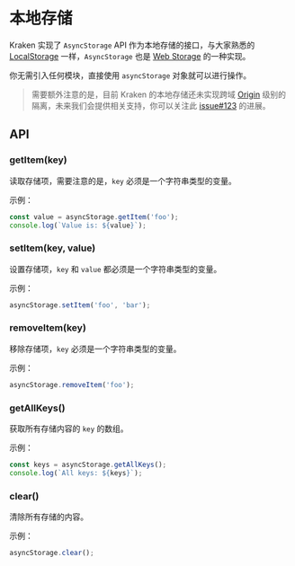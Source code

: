 # 本地存储

Kraken 实现了 `AsyncStorage` API 作为本地存储的接口，与大家熟悉的 [LocalStorage](https://developer.mozilla.org/zh-CN/docs/Web/API/Window/localStorage) 一样，`AsyncStorage` 也是 [Web Storage](https://www.w3.org/TR/webstorage/) 的一种实现。

你无需引入任何模块，直接使用 `asyncStorage` 对象就可以进行操作。

> 需要额外注意的是，目前 Kraken 的本地存储还未实现跨域 [Origin](https://developer.mozilla.org/zh-CN/docs/Glossary/Origin) 级别的隔离，未来我们会提供相关支持，你可以关注此 [issue#123](https://github.com/openkraken/kraken/issues/127) 的进展。

## API

### getItem(key)

读取存储项，需要注意的是，`key` 必须是一个字符串类型的变量。

示例：

```js
const value = asyncStorage.getItem('foo');
console.log(`Value is: ${value}`);
```

### setItem(key, value)

设置存储项，`key` 和 `value` 都必须是一个字符串类型的变量。

示例：

```js
asyncStorage.setItem('foo', 'bar');
```

### removeItem(key)

移除存储项，`key` 必须是一个字符串类型的变量。

示例：

```js
asyncStorage.removeItem('foo');
```

### getAllKeys()

获取所有存储内容的 `key` 的数组。

示例：

```js
const keys = asyncStorage.getAllKeys();
console.log(`All keys: ${keys}`);
```

### clear()

清除所有存储的内容。

示例：

```js
asyncStorage.clear();
```
